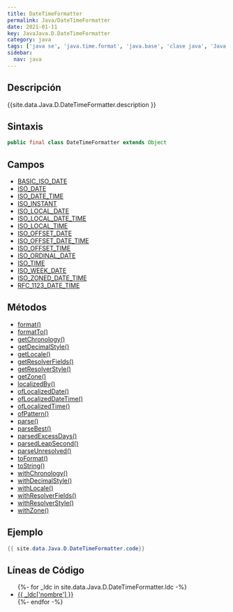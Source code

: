 ```yaml
---
title: DateTimeFormatter
permalink: Java/DateTimeFormatter
date: 2021-01-11
key: JavaJava.D.DateTimeFormatter
category: java
tags: ['java se', 'java.time.format', 'java.base', 'clase java', 'Java 1.8']
sidebar: 
  nav: java
---
```


## Descripción
{{site.data.Java.D.DateTimeFormatter.description }}

## Sintaxis
~~~java
public final class DateTimeFormatter extends Object
~~~

## Campos
* [BASIC_ISO_DATE](/Java/DateTimeFormatter/BASIC_ISO_DATE)
* [ISO_DATE](/Java/DateTimeFormatter/ISO_DATE)
* [ISO_DATE_TIME](/Java/DateTimeFormatter/ISO_DATE_TIME)
* [ISO_INSTANT](/Java/DateTimeFormatter/ISO_INSTANT)
* [ISO_LOCAL_DATE](/Java/DateTimeFormatter/ISO_LOCAL_DATE)
* [ISO_LOCAL_DATE_TIME](/Java/DateTimeFormatter/ISO_LOCAL_DATE_TIME)
* [ISO_LOCAL_TIME](/Java/DateTimeFormatter/ISO_LOCAL_TIME)
* [ISO_OFFSET_DATE](/Java/DateTimeFormatter/ISO_OFFSET_DATE)
* [ISO_OFFSET_DATE_TIME](/Java/DateTimeFormatter/ISO_OFFSET_DATE_TIME)
* [ISO_OFFSET_TIME](/Java/DateTimeFormatter/ISO_OFFSET_TIME)
* [ISO_ORDINAL_DATE](/Java/DateTimeFormatter/ISO_ORDINAL_DATE)
* [ISO_TIME](/Java/DateTimeFormatter/ISO_TIME)
* [ISO_WEEK_DATE](/Java/DateTimeFormatter/ISO_WEEK_DATE)
* [ISO_ZONED_DATE_TIME](/Java/DateTimeFormatter/ISO_ZONED_DATE_TIME)
* [RFC_1123_DATE_TIME](/Java/DateTimeFormatter/RFC_1123_DATE_TIME)

## Métodos
* [format()](/Java/DateTimeFormatter/format)
* [formatTo()](/Java/DateTimeFormatter/formatTo)
* [getChronology()](/Java/DateTimeFormatter/getChronology)
* [getDecimalStyle()](/Java/DateTimeFormatter/getDecimalStyle)
* [getLocale()](/Java/DateTimeFormatter/getLocale)
* [getResolverFields()](/Java/DateTimeFormatter/getResolverFields)
* [getResolverStyle()](/Java/DateTimeFormatter/getResolverStyle)
* [getZone()](/Java/DateTimeFormatter/getZone)
* [localizedBy()](/Java/DateTimeFormatter/localizedBy)
* [ofLocalizedDate()](/Java/DateTimeFormatter/ofLocalizedDate)
* [ofLocalizedDateTime()](/Java/DateTimeFormatter/ofLocalizedDateTime)
* [ofLocalizedTime()](/Java/DateTimeFormatter/ofLocalizedTime)
* [ofPattern()](/Java/DateTimeFormatter/ofPattern)
* [parse()](/Java/DateTimeFormatter/parse)
* [parseBest()](/Java/DateTimeFormatter/parseBest)
* [parsedExcessDays()](/Java/DateTimeFormatter/parsedExcessDays)
* [parsedLeapSecond()](/Java/DateTimeFormatter/parsedLeapSecond)
* [parseUnresolved()](/Java/DateTimeFormatter/parseUnresolved)
* [toFormat()](/Java/DateTimeFormatter/toFormat)
* [toString()](/Java/DateTimeFormatter/toString)
* [withChronology()](/Java/DateTimeFormatter/withChronology)
* [withDecimalStyle()](/Java/DateTimeFormatter/withDecimalStyle)
* [withLocale()](/Java/DateTimeFormatter/withLocale)
* [withResolverFields()](/Java/DateTimeFormatter/withResolverFields)
* [withResolverStyle()](/Java/DateTimeFormatter/withResolverStyle)
* [withZone()](/Java/DateTimeFormatter/withZone)

## Ejemplo
~~~java
{{ site.data.Java.D.DateTimeFormatter.code}}
~~~

## Líneas de Código
<ul>
{%- for _ldc in site.data.Java.D.DateTimeFormatter.ldc -%}
   <li>
       <a href="{{_ldc['url'] }}">{{ _ldc['nombre'] }}</a>
   </li>
{%- endfor -%}
</ul>
